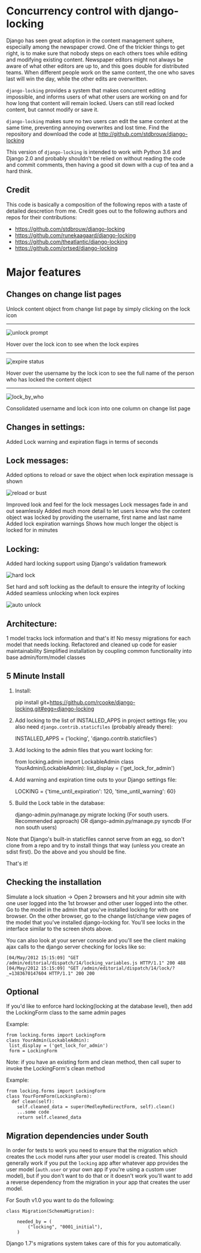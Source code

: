 Concurrency control with django-locking
=======================================

Django has seen great adoption in the content management sphere, especially among the newspaper crowd. One of the trickier things to get right, is to make sure that nobody steps on each others toes while editing and modifying existing content. Newspaper editors might not always be aware of what other editors are up to, and this goes double for distributed teams. When different people work on the same content, the one who saves last will win the day, while the other edits are overwritten.

`django-locking` provides a system that makes concurrent editing impossible, and informs users of what other users are working on and for how long that content will remain locked. Users can still read locked content, but cannot modify or save it.

``django-locking`` makes sure no two users can edit the same content at the same time, preventing annoying overwrites and lost time. Find the repository and download the code at http://github.com/stdbrouw/django-locking

This version of ``django-locking`` is intended to work with Python 3.6 and Django 2.0 and probably shouldn't be relied on without reading the code and commit comments, then having a good sit down with a cup of tea and a hard think.

Credit
------

This code is basically a composition of the following repos with a taste of detailed descretion from me. Credit goes out to the following authors and repos for their contributions:

 - https://github.com/stdbrouw/django-locking
 - https://github.com/runekaagaard/django-locking
 - https://github.com/theatlantic/django-locking
 - https://github.com/ortsed/django-locking

Major features
==============

Changes on change list pages
----------------------------

Unlock content object from change list page by simply clicking on the lock icon
_______________________________________________________________________________

![unlock prompt](https://github.com/RobCombs/django-locking/raw/master/docs/screenshots/unlock_prompt.png)

Hover over the lock icon to see when the lock expires
_____________________________________________________

![expire status](https://github.com/RobCombs/django-locking/raw/master/docs/screenshots/expire_status.png)

Hover over the username by the lock icon to see the full name of the person who has locked the content object
_____________________________________________________________________________________________________________

![lock_by_who](https://github.com/RobCombs/django-locking/raw/master/docs/screenshots/lock_by_who.png)


Consolidated username and lock icon into one column on change list page

Changes in settings:
----------------------------

Added Lock warning and expiration flags in terms of seconds

Lock messages:
----------------------------

Added options to reload or save the object when lock expiration message is shown

![reload or bust](https://github.com/RobCombs/django-locking/raw/master/docs/screenshots/reload_or_bust.png)

Improved look and feel for the lock messages
Lock messages fade in and out seamlessly
Added much more detail to let users know who the content object was locked by providing the username, first name and last name
Added lock expiration warnings
Shows how much longer the object is locked for in minutes

Locking:
----------------------------

 Added hard locking support using Django's validation framework

![hard lock](https://github.com/RobCombs/django-locking/raw/master/docs/screenshots/hard_lock.png)

 Set hard and soft locking as the default to ensure the integrity of locking
 Added seamless unlocking when lock expires

![auto unlock](https://github.com/RobCombs/django-locking/raw/master/docs/screenshots/auto_unlock.png)


Architecture:
----------------------------

1 model tracks lock information and that's it!  No messy migrations for each model that needs locking.
Refactored and cleaned up code for easier maintainability
 Simplified installation by coupling common functionality into base admin/form/model classes


5 Minute Install
----------------

1) Install:

    pip install git+https://github.com/rcooke/django-locking.git#egg=django-locking

2) Add locking to the list of INSTALLED_APPS in project settings file; you also need `django.contrib.staticfiles` (probably already there):

    INSTALLED_APPS = ('locking', 'django.contrib.staticfiles')

3) Add locking to the admin files that you want locking for:

    from locking.admin import LockableAdmin
    class YourAdmin(LockableAdmin):
       list_display = ('get_lock_for_admin')

4) Add warning and expiration time outs to your Django settings file:

    LOCKING = {'time_until_expiration': 120, 'time_until_warning': 60}

5) Build the Lock table in the database:

    django-admin.py/manage.py migrate locking (For south users. Recommended approach) OR
    django-admin.py/manage.py syncdb (For non south users)

Note that Django's built-in staticfiles cannot serve from an egg, so don't clone from a repo and try to install things that way (unless you create an sdist first). Do the above and you should be fine.

That's it!

Checking the installation
-------------------------
Simulate a lock situation -> Open 2 browsers and hit your admin site with one user logged into the 1st browser and
other user logged into the other.  Go to the model in the admin that you've installed locking for with one browser.
On the other browser, go to the change list/change view pages of the model that you've installed django-locking for.
You'll see locks in the interface similar to the screen shots above.

You can also look at your server console and you'll see the client making ajax calls to the django server checking for locks like so:

    [04/May/2012 15:15:09] "GET /admin/editorial/dispatch/14/locking_variables.js HTTP/1.1" 200 488
    [04/May/2012 15:15:09] "GET /admin/editorial/dispatch/14/lock/?_=1383670147604 HTTP/1.1" 200 200

Optional
--------
If you'd like to enforce hard locking(locking at the database level), then add the LockingForm class to the same admin pages

Example:

    from locking.forms import LockingForm
    class YourAdmin(LockableAdmin):
     list_display = ('get_lock_for_admin')
     form = LockingForm

Note: if you have an existing form and clean method, then call super to invoke the LockingForm's clean method

Example:

    from locking.forms import LockingForm
    class YourFormForm(LockingForm):
      def clean(self):
        self.cleaned_data = super(MedleyRedirectForm, self).clean()
        ...some code
        return self.cleaned_data

Migration dependencies under South
----------------------------------

In order for tests to work you need to ensure that the migration which
creates the ``Lock`` model runs after your user model is created. This
should generally work if you put the ``locking`` app after whatever
app provides the user model (``auth.user`` or your own app if you're
using a custom user model), but if you don't want to do that or it
doesn't work you'll want to add a reverse dependency from the
migration in your app that creates the user model.

For South v1.0 you want to do the following:

    class Migration(SchemaMigration):

        needed_by = (
            ("locking", "0001_initial"),
        )

Django 1.7's migrations system takes care of this for you
automatically.
